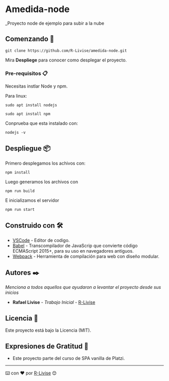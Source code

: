 # Amedida-node

\_Proyecto node de ejemplo para subir a la nube

## Comenzando 🚀

```
git clone https://github.com/R-Livise/amedida-node.git
```

Mira **Despliege** para conocer como desplegar el proyecto.

### Pre-requisitos 📋

Necesitas instlar Node y npm.

Para linux:

```
sudo apt install nodejs
```

```
sudo apt install npm
```

Conprueba que esta instalado con:

```
nodejs -v
```

## Despliegue 📦

Primero desplegamos los achivos con:

```
npm install
```

Luego generamos los archivos con

```
npm run build
```

E inicializamos el servidor

```
npm run start
```

## Construido con 🛠️

- [VSCode](https://code.visualstudio.com/) - Editor de codigo.
- [Babel](https://babeljs.io/) - Transcompilador de JavaScrip que convierte código ECMAScript 2015+, para su uso en navegadores antiguos.
- [Webpack](https://rometools.github.io/rome/) - Herramienta de compilación para web con diseño modular.

## Autores ✒️

_Menciona a todos aquellos que ayudaron a levantar el proyecto desde sus inicios_

- **Rafael Livise** - _Trabajo Inicial_ - [R-Livise](https://github.com/R-Livise)

## Licencia 📄

Este proyecto está bajo la Licencia (MIT).

## Expresiones de Gratitud 🎁

- Este proyecto parte del curso de SPA vanilla de Platzi.

---

⌨️ con ❤️ por [R-Livise](https://github.com/R-Livise) 😊
